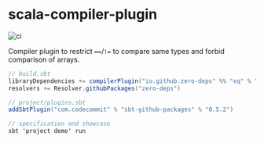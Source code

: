 # scala-compiler-plugin

![ci](https://github.com/zero-deps/scala-compiler-plugin/workflows/ci/badge.svg)

Compiler plugin to restrict `==`/`!=` to compare same types and forbid comparison of arrays.

```scala
// build.sbt
libraryDependencies += compilerPlugin("io.github.zero-deps" %% "eq" % "latest.integration")
resolvers += Resolver.githubPackages("zero-deps")

// project/plugins.sbt
addSbtPlugin("com.codecommit" % "sbt-github-packages" % "0.5.2")

// specification and showcase
sbt 'project demo' run
```

